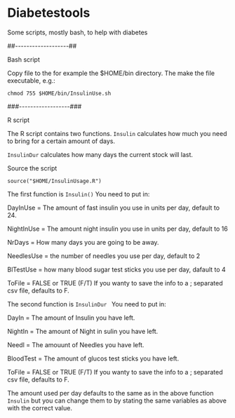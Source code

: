 # Diabetestools
Some scripts, mostly bash, to help with diabetes

##-------------------##

  Bash script

Copy file to the for example the $HOME/bin directory.
The make the file executable, e.g.:

`chmod 755 $HOME/bin/InsulinUse.sh`


###------------------###

R script

The R script contains two functions. `Insulin` calculates how much you need to bring for a certain amount of days.

`InsulinDur` calculates how many days the current stock will last.

Source the script

`source("$HOME/InsulinUsage.R")`

The first function is  `Insulin()`
You need to put in:

DayInUse = The amount of fast insulin you use in units per day, default to 24.

NightInUse = The amount night insulin you use in units per day, default to 16

NrDays = How many days you are going to be away.

NeedlesUse = the number of needles you use per day, default to 2

BlTestUse = how many blood sugar test sticks you use per day, dafault to 4

ToFile = FALSE or TRUE (F/T) If you wanty to save the info to a ; separated csv file, defaults to F.


The second function is `InsulinDur `
You need to put in:

DayIn = The amount of Insulin you have left.

NightIn = The amount of Night in sulin you have left.

Needl = The amouunt of Needles you have left.

BloodTest = The amount of glucos test sticks you have left.

ToFile = FALSE or TRUE (F/T) If you wanty to save the info to a ; separated csv file, defaults to F.

The amount used per day defaults to the same as in the above function `Insulin` but you can change them to by stating the same variables as above with the correct value.
